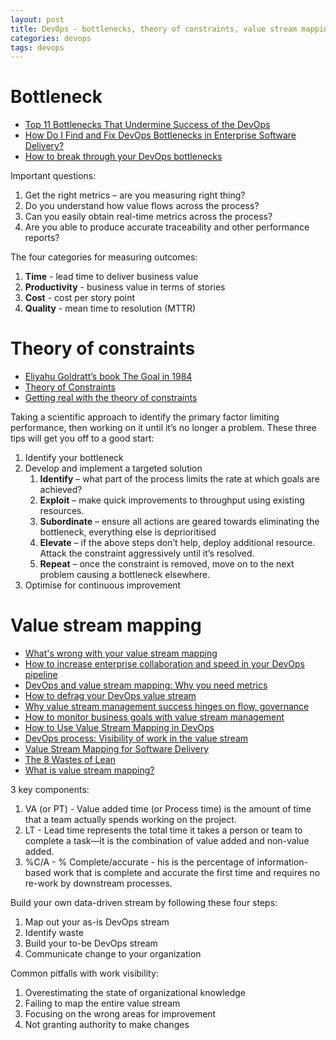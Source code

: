 ```yaml
---
layout: post
title: DevOps - bottlenecks, theory of constraints, value stream mapping
categories: devops
tags: devops
---
```


# Bottleneck

* [Top 11 Bottlenecks That Undermine Success of the DevOps](https://www.veritis.com/blog/top-11-bottlenecks-that-undermine-success-of-the-devops/)
* [How Do I Find and Fix DevOps Bottlenecks in Enterprise Software Delivery?](https://dzone.com/articles/how-do-i-find-and-fix-devops-bottlenecks-in-enterp)
* [How to break through your DevOps bottlenecks](https://techbeacon.com/devops/how-break-through-your-devops-bottlenecks)

Important questions:
1. Get the right metrics – are you measuring right thing?
2. Do you understand how value flows across the process?
3. Can you easily obtain real-time metrics across the process?
4. Are you able to produce accurate traceability and other performance reports?

The four categories for measuring outcomes:
1. **Time** - lead time to deliver business value
2. **Productivity** - business value in terms of stories
3. **Cost** - cost per story point
4. **Quality** - mean time to resolution (MTTR)

# Theory of constraints

* [Eliyahu Goldratt’s book The Goal in 1984](https://www.amazon.com/Goal-Process-Ongoing-Improvement/dp/0884271951)
* [Theory of Constraints](https://www.leanproduction.com/theory-of-constraints.html)
* [Getting real with the theory of constraints](https://www.devopsgroup.com/blog/getting-real-theory-constraints/)

Taking a scientific approach to identify the primary factor limiting performance, then working on it until it’s no longer a problem. These three tips will get you off to a good start:
1. Identify your bottleneck
2. Develop and implement a targeted solution
   1. **Identify** – what part of the process limits the rate at which goals are achieved?
   2. **Exploit** – make quick improvements to throughput using existing resources.
   3. **Subordinate** – ensure all actions are geared towards eliminating the bottleneck, everything else is deprioritised
   4. **Elevate** – if the above steps don’t help, deploy additional resource. Attack the constraint aggressively until it’s resolved.
   5. **Repeat** – once the constraint is removed, move on to the next problem causing a bottleneck elsewhere.
3. Optimise for continuous improvement

# Value stream mapping

* [What's wrong with your value stream mapping](https://techbeacon.com/devops/whats-wrong-your-value-stream-mapping)
* [How to increase enterprise collaboration and speed in your DevOps pipeline](https://techbeacon.com/devops/how-increase-enterprise-collaboration-speed-your-devops-pipeline)
* [DevOps and value stream mapping: Why you need metrics](https://techbeacon.com/devops/devops-value-stream-mapping-why-you-need-metrics)
* [How to defrag your DevOps value stream](https://techbeacon.com/devops/how-defrag-your-devops-value-stream)
* [Why value stream management success hinges on flow, governance](https://techbeacon.com/app-dev-testing/why-value-stream-management-success-hinges-flow-governance)
* [How to monitor business goals with value stream management](https://techbeacon.com/app-dev-testing/how-monitor-business-goals-value-stream-management)
* [How to Use Value Stream Mapping in DevOps](https://www.lucidchart.com/blog/value-stream-mapping-for-devops)
* [DevOps process: Visibility of work in the value stream](https://cloud.google.com/architecture/devops/devops-process-work-visibility-in-value-stream)
* [Value Stream Mapping for Software Delivery](https://harness.io/blog/devops/value-stream-mapping-guide/)
* [The 8 Wastes of Lean](https://theleanway.net/The-8-Wastes-of-Lean)
* [What is value stream mapping?](https://www.atlassian.com/continuous-delivery/principles/value-stream-mapping)

3 key components:
1. VA (or PT) - Value added time (or Process time) is the amount of time that a team actually spends working on the project.
2. LT - Lead time represents the total time it takes a person or team to complete a task—it is the combination of value added and non-value added.
3. %C/A - % Complete/accurate - his is the percentage of information-based work that is complete and accurate the first time and requires no re-work by downstream processes.

Build your own data-driven stream by following these four steps:
1. Map out your as-is DevOps stream
2. Identify waste
3. Build your to-be DevOps stream
4. Communicate change to your organization

Common pitfalls with work visibility:
1. Overestimating the state of organizational knowledge
2. Failing to map the entire value stream
3. Focusing on the wrong areas for improvement
4. Not granting authority to make changes